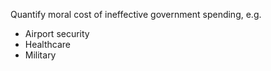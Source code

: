 Quantify moral cost of ineffective government spending, e.g.
- Airport security
- Healthcare
- Military
